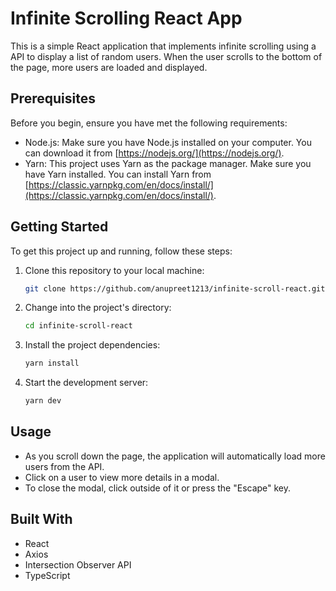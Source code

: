 # Infinite Scrolling React App

This is a simple React application that implements infinite scrolling using a API to display a list of random users. When the user scrolls to the bottom of the page, more users are loaded and displayed.

## Prerequisites

Before you begin, ensure you have met the following requirements:

- Node.js: Make sure you have Node.js installed on your computer. You can download it from [https://nodejs.org/](https://nodejs.org/).
- Yarn: This project uses Yarn as the package manager. Make sure you have Yarn installed. You can install Yarn from [https://classic.yarnpkg.com/en/docs/install/](https://classic.yarnpkg.com/en/docs/install/).

## Getting Started

To get this project up and running, follow these steps:

1. Clone this repository to your local machine:

   ```bash
   git clone https://github.com/anupreet1213/infinite-scroll-react.git

   ```

2. Change into the project's directory:

   ```bash
   cd infinite-scroll-react
   ```

3. Install the project dependencies:

   ```bash
   yarn install
   ```

4. Start the development server:

   ```bash
   yarn dev
   ```

## Usage

- As you scroll down the page, the application will automatically load more users from the API.
- Click on a user to view more details in a modal.
- To close the modal, click outside of it or press the "Escape" key.

## Built With

- React
- Axios
- Intersection Observer API
- TypeScript

